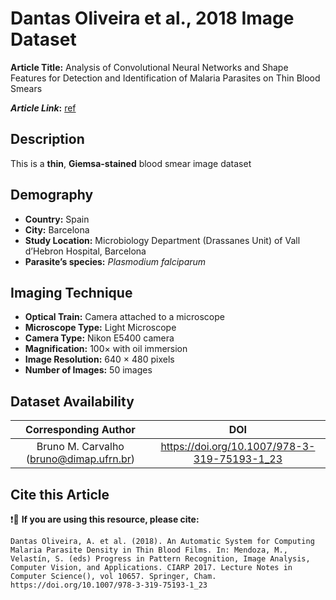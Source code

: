# **Dantas Oliveira et al., 2018 Image Dataset**  
**Article Title:** Analysis of Convolutional Neural Networks and Shape Features for Detection and Identification of Malaria Parasites on Thin Blood Smears

**_Article Link_:** [ref](https://link.springer.com/chapter/10.1007/978-3-319-75193-1_23)

## **Description**
This is a **thin**, **Giemsa-stained** blood smear image dataset 

 
## **Demography**
+ **Country:** Spain 
+ **City:** Barcelona
+ **Study Location:** Microbiology Department (Drassanes Unit) of Vall d’Hebron Hospital, Barcelona
+ **Parasite’s species:** _Plasmodium falciparum_


## **Imaging Technique**
+ **Optical Train:** Camera attached to a microscope
+ **Microscope Type:** Light Microscope
+ **Camera Type:** Nikon E5400 camera 
+ **Magnification:** 100× with oil immersion
+ **Image Resolution:** 640 × 480 pixels
+ **Number of Images:** 50 images


## **Dataset Availability**

|**Corresponding Author**|**DOI**|
|:---:|:---:|
|Bruno M. Carvalho (bruno@dimap.ufrn.br)| https://doi.org/10.1007/978-3-319-75193-1_23|


## **Cite this Article**

❗🛑 **If you are using this resource, please cite:**

```
Dantas Oliveira, A. et al. (2018). An Automatic System for Computing Malaria Parasite Density in Thin Blood Films. In: Mendoza, M., Velastín, S. (eds) Progress in Pattern Recognition, Image Analysis, Computer Vision, and Applications. CIARP 2017. Lecture Notes in Computer Science(), vol 10657. Springer, Cham. https://doi.org/10.1007/978-3-319-75193-1_23
```
